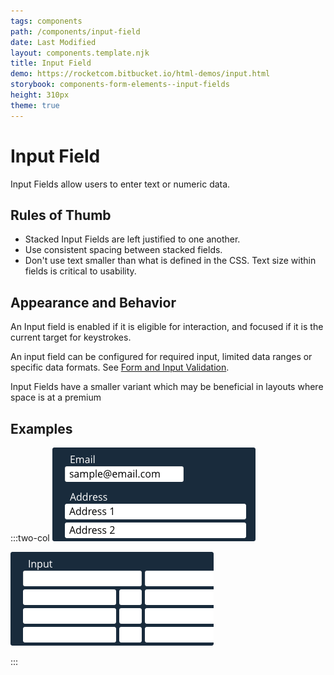 ```yaml
---
tags: components
path: /components/input-field
date: Last Modified
layout: components.template.njk
title: Input Field
demo: https://rocketcom.bitbucket.io/html-demos/input.html
storybook: components-form-elements--input-fields
height: 310px
theme: true
---
```


# Input Field

Input Fields allow users to enter text or numeric data.

## Rules of Thumb

- Stacked Input Fields are left justified to one another.
- Use consistent spacing between stacked fields.
- Don't use text smaller than what is defined in the CSS. Text size within fields is critical to usability.

## Appearance and Behavior

An Input field is enabled if it is eligible for interaction, and focused if it is the current target for keystrokes.

An input field can be configured for required input, limited data ranges or specific data formats. See [Form and Input Validation](/patterns/forms-and-validation).

Input Fields have a smaller variant which may be beneficial in layouts where space is at a premium

## Examples

:::two-col
![Do: Design a well organized form with logical, clearly labeled groupings.](/img/components/input-fields-do.png "Do: Design a well organized form with logical, clearly labeled groupings.")

![Don’t: Design a long form without labels, splits or groupings.](/img/components/input-fields-dont.png "Don’t: Design a long form without labels, splits or groupings.")

:::

